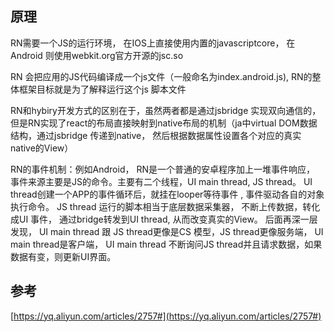 
## 原理

RN需要一个JS的运行环境， 在IOS上直接使用内置的javascriptcore， 在Android 则使用webkit.org官方开源的jsc.so

RN 会把应用的JS代码编译成一个js文件（一般命名为index.android.js),  RN的整体框架目标就是为了解释运行这个js 脚本文件

RN和hybiry开发方式的区别在于，虽然两者都是通过jsbridge 实现双向通信的，但是RN实现了react的布局直接映射到native布局的机制（ja中virtual DOM数据结构，通过jsbridge 传递到native， 然后根据数据属性设置各个对应的真实native的View）

RN的事件机制：例如Android， RN是一个普通的安卓程序加上一堆事件响应， 事件来源主要是JS的命令。主要有二个线程，UI main thread, JS thread。 UI thread创建一个APP的事件循环后，就挂在looper等待事件 , 事件驱动各自的对象执行命令。 JS thread 运行的脚本相当于底层数据采集器， 不断上传数据，转化成UI 事件， 通过bridge转发到UI thread, 从而改变真实的View。 后面再深一层发现， UI main thread 跟 JS thread更像是CS 模型，JS thread更像服务端， UI main thread是客户端， UI main thread 不断询问JS thread并且请求数据，如果数据有变，则更新UI界面。


## 参考

[https://yq.aliyun.com/articles/2757#](https://yq.aliyun.com/articles/2757#)
